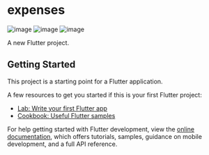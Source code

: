 # expenses
![image](https://github.com/AhmadIb227/Expenses_App/assets/127244426/d357c0eb-8183-433b-ab41-07f11b564a8f)
![image](https://github.com/AhmadIb227/Expenses_App/assets/127244426/485c41c5-7ac6-41aa-a38c-24e8c189ea35)
![image](https://github.com/AhmadIb227/Expenses_App/assets/127244426/564e161e-8dab-446a-96b4-e2eec7714223)

A new Flutter project.

## Getting Started

This project is a starting point for a Flutter application.

A few resources to get you started if this is your first Flutter project:

- [Lab: Write your first Flutter app](https://docs.flutter.dev/get-started/codelab)
- [Cookbook: Useful Flutter samples](https://docs.flutter.dev/cookbook)

For help getting started with Flutter development, view the
[online documentation](https://docs.flutter.dev/), which offers tutorials,
samples, guidance on mobile development, and a full API reference.
